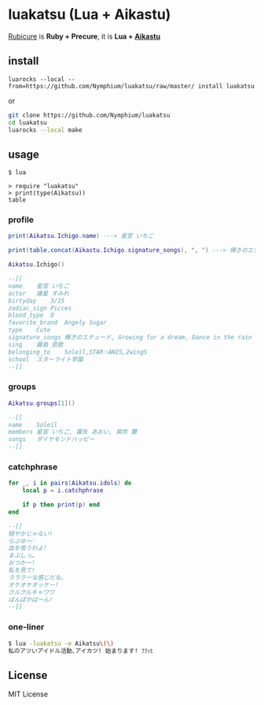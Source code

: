 # luakatsu (Lua + Aikastu)
[Rubicure](https://github.com/sue445/rubicure) is **Ruby + Precure**, it is **Lua + [Aikastu](http://aikatsu.wikia.com/wiki/Aikatsu_Wiki)**

## install
`luarocks --local --from=https://github.com/Nymphium/luakatsu/raw/master/ install luakatsu`

or

```sh
git clone https://github.com/Nymphium/luakatsu
cd luakatsu
luarocks --local make
```


## usage
```
$ lua

> require "luakatsu"
> print(type(Aikatsu))
table
```

### profile

```lua
print(Aikatsu.Ichigo.name) ---> 星宮 いちご

print(table.concat(Aikastu.Ichigo.signature_songs), ", ") ---> 輝きのエチュード, Growing for a dream, Dance in the rain

Aikatsu.Ichigo()

--[[
name	星宮 いちご
actor	諸星 すみれ
birtyday	3/15
zodiac_sign	Picces
blood_type	O
favorite_brand	Angely Sugar
type	Cute
signature_songs	輝きのエチュード, Growing for a dream, Dance in the rain
sing	霧島 若歌
belonging_to	Soleil,STAR☆ANIS,2wingS
school	スターライト学園
--]]

```

### groups
```lua
Aikatsu.groups[1]()

--[[
name	Soleil
members	星宮 いちご, 霧矢 あおい, 紫吹 蘭
songs	ダイヤモンドハッピー
--]]
```

### catchphrase
```lua
for _, i in pairs(Aikatsu.idols) do
	local p = i.catchphrase

	if p then print(p) end
end

--[[
穏やかじゃない!
らぶゆ〜♡
血を吸うわよ!
まぶしっ…
おつかー!
私を見て!
ラララーな感じだな｡
オケオケオッケー!
クルクルキャワワ
ぱんぱかぱーん!
--]]
```


### one-liner
```sh
$ lua -luakatsu -e Aikatsu\(\)
私のアツいアイドル活動､アイカツ! 始まります! ﾌﾌｯﾋ
```


## License
MIT License

